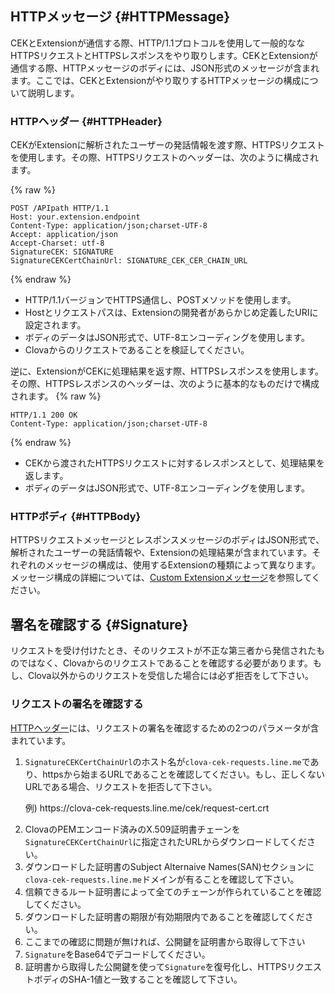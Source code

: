 ## HTTPメッセージ {#HTTPMessage}
CEKとExtensionが通信する際、HTTP/1.1プロトコルを使用して一般的ななHTTPSリクエストとHTTPSレスポンスをやり取りします。CEKとExtensionが通信する際、HTTPメッセージのボディには、JSON形式のメッセージが含まれます。ここでは、CEKとExtensionがやり取りするHTTPメッセージの構成について説明します。

### HTTPヘッダー {#HTTPHeader}
CEKがExtensionに解析されたユーザーの発話情報を渡す際、HTTPSリクエストを使用します。その際、HTTPSリクエストのヘッダーは、次のように構成されます。

{% raw %}
```
POST /APIpath HTTP/1.1
Host: your.extension.endpoint
Content-Type: application/json;charset-UTF-8
Accept: application/json
Accept-Charset: utf-8
SignatureCEK: SIGNATURE
SignatureCEKCertChainUrl: SIGNATURE_CEK_CER_CHAIN_URL
```
{% endraw %}

* HTTP/1.1バージョンでHTTPS通信し、POSTメソッドを使用します。
* Hostとリクエストパスは、Extensionの開発者があらかじめ定義したURIに設定されます。
* ボディのデータはJSON形式で、UTF-8エンコーディングを使用します。
* Clovaからのリクエストであることを検証してください。

逆に、ExtensionがCEKに処理結果を返す際、HTTPSレスポンスを使用します。その際、HTTPSレスポンスのヘッダーは、次のように基本的なものだけで構成されます。
{% raw %}
```
HTTP/1.1 200 OK
Content-Type: application/json;charset-UTF-8
```
{% endraw %}
* CEKから渡されたHTTPSリクエストに対するレスポンスとして、処理結果を返します。
* ボディのデータはJSON形式で、UTF-8エンコーディングを使用します。

### HTTPボディ {#HTTPBody}
HTTPSリクエストメッセージとレスポンスメッセージのボディはJSON形式で、解析されたユーザーの発話情報や、Extensionの処理結果が含まれています。それぞれのメッセージの構成は、使用するExtensionの種類によって異なります。メッセージ構成の詳細については、[Custom Extensionメッセージ](#CustomExtMessage)を参照してください。


## 署名を確認する {#Signature}
リクエストを受け付けたとき、そのリクエストが不正な第三者から発信されたものではなく、Clovaからのリクエストであることを確認する必要があります。もし、Clova以外からのリクエストを受信した場合には必ず拒否をして下さい。

### リクエストの署名を確認する
[HTTPヘッダー](#HTTPHeader)には、リクエストの署名を確認するための2つのパラメータが含まれています。

<ol>
    <li><code>SignatureCEKCertChainUrl</code>のホスト名が<code>clova-cek-requests.line.me</code>であり、httpsから始まるURLであることを確認してください。もし、正しくないURLである場合、リクエストを拒否して下さい。
        <p>例) https://clova-cek-requests.line.me/cek/request-cert.crt</p>
    </li>
    <li>ClovaのPEMエンコード済みのX.509証明書チェーンを<code>SignatureCEKCertChainUrl</code>に指定されたURLからダウンロードしてください。</li>
    <li>ダウンロードした証明書のSubject Alternaive Names(SAN)セクションに<code>clova-cek-requests.line.me</code>ドメインが有ることを確認して下さい。</li>
    <li>信頼できるルート証明書によって全てのチェーンが作られていることを確認してください。</li>
    <li>ダウンロードした証明書の期限が有効期限内であることを確認してください。</li>
    <li>ここまでの確認に問題が無ければ、公開鍵を証明書から取得して下さい</li>
    <li><code>Signature</code>をBase64でデコードしてください。</li>
    <li>証明書から取得した公開鍵を使って<code>Signature</code>を復号化し、HTTPSリクエストボディのSHA-1値と一致することを確認して下さい。</li>
</ol>
